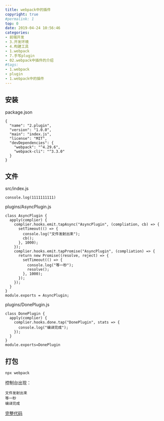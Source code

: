 ```yaml
---
title: webpack中的插件
copyright: true
#permalink: 1
top: 0
date: 2019-04-24 10:56:46
categories:
- 前端开发
- 3.开发环境
- 4.构建工具
- 1.webpack
- 7.手写plugin
- 02.webpack中插件的介绍
#tags:
- 1.webpack
- plugin
- 1.webpack中的插件
---
```


## 安装

package.json

```
{
  "name": "2.plugin",
  "version": "1.0.0",
  "main": "index.js",
  "license": "MIT",
  "devDependencies": {
    "webpack": "^4.29.6",
    "webpack-cli": "^3.3.0"
  }
}
```

## 文件

src/index.js

```
console.log(1111111111)
```

plugins/AsyncPlugin.js

```
class AsyncPlugin {
  apply(complier) {
    complier.hooks.emit.tapAsync("AsyncPlugin", (compliation, cb) => {
      setTimeout(() => {
        console.log("文件发射出来");
        cb();
      }, 1000);
    });
    complier.hooks.emit.tapPromise("AsyncPlugin", (compliation) => {
      return new Promise((resolve, reject) => {
        setTimeout(() => {
          console.log("等一秒");
          resolve();
        }, 1000);
      });
    });
  }
}
module.exports = AsyncPlugin;
```

plugins/DonePlugin.js

```
class DonePlugin {
  apply(complier) {
    complier.hooks.done.tap("DonePlugin", stats => {
      console.log("编译完成");
    });
  }
}
module.exports=DonePlugin
```
## 打包
```
npx webpack
```
控制台出现：
```
文件发射出来
等一秒
编译完成
```

[完整代码](https://github.com/zhoubichuan/frontend-note/tree/master/3.dev/3.scaffolding/1.webpack/7.plugin/2.plugin)